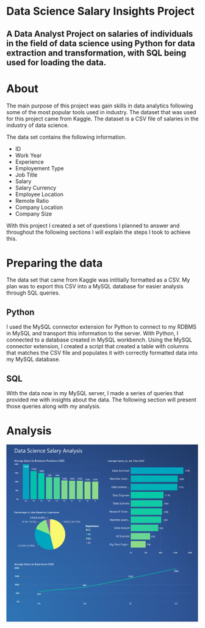 # Data Science Salary Insights Project

## A Data Analyst Project on salaries of individuals in the field of data science using Python for data extraction and transformation, with SQL being used for loading the data. 

# About
The main purpose of this project was gain skills in data analytics following some of the most popular tools used in industry. The dataset that was used for this project came from Kaggle. The dataset is a CSV file of salaries in the industry of data science. 

The data set contains the following information. 
- ID
- Work Year
- Experience
- Employement Type
- Job Title
- Salary
- Salary Currency
- Employee Location
- Remote Ratio
- Company Location
- Company Size

With this project I created a set of questions I planned to answer and throughout the following sections I will explain the steps I took to achieve this. 

# Preparing the data
The data set that came from Kaggle was intitially formatted as a CSV. My plan was to export this CSV into a MySQL database for easier analysis through SQL queries. 

## Python
I used the MySQL connector extension for Python to connect to my RDBMS in MySQL and transport this information to the server. With Python, I connected to a database created in MySQL workbench. Using the MySQL connector extension, I created a script that created a table with columns that matches the CSV file and populates it with correctly formatted data into my MySQL database. 

## SQL
With the data now in my MySQL server, I made a series of queries that provided me with insights about the data. The following section will present those queries along with my analysis. 

# Analysis 
![Overall dashboard created in PowerBI"](/images/overall_insights.png "Data Salary Insights Dashboard")





















